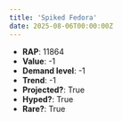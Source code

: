 ```yaml
---
title: 'Spiked Fedora'
date: 2025-08-06T00:00:00Z
---
```

- **RAP**: 11864
- **Value**: -1
- **Demand level**: -1
- **Trend**: -1
- **Projected?**: True
- **Hyped?**: True
- **Rare?**: True
